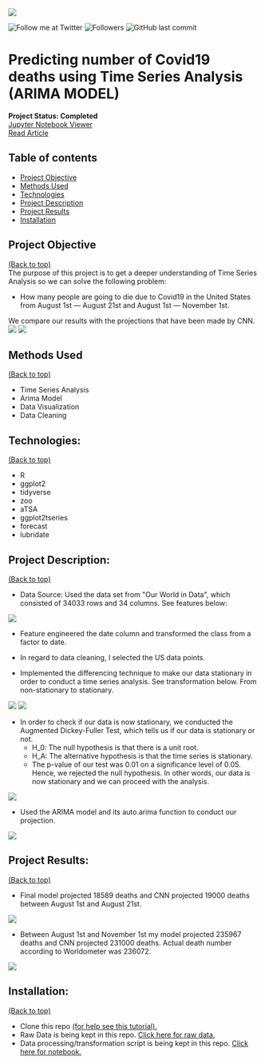 <img src="images/coronavirus-covid.png">

<!-- Add buttons here -->
![Follow me at Twitter](https://img.shields.io/twitter/follow/NMashinchi?style=social)
![Followers](https://img.shields.io/github/followers/navido89?style=social)
![GitHub last commit](https://img.shields.io/github/last-commit/navido89/Time-Series-Analysis-ARIMA-Model-Covid19-Predictions)

# Predicting number of Covid19 deaths using Time Series Analysis (ARIMA MODEL) 
**Project Status: Completed**
<br>
<a href="https://nbviewer.jupyter.org/github/navido89/Time-Series-Analysis-ARIMA-Model-Covid19-Predictions/blob/master/Predicting%20number%20of%20Covid19%20deaths%20using%20Time%20Series%20Analysis%20%28ARIMA%20MODEL%29%C2%B6.ipynb" target="_blank">Jupyter Notebook Viewer</a>
<br>
<a href="https://towardsdatascience.com/predicting-number-of-covid19-deaths-using-time-series-analysis-arima-model-4ad92c48b3ae" target="_blank">Read Article</a>

## Table of contents
- [Project Objective](#project-objective)
- [Methods Used](#methods-used)
- [Technologies](#technologies)
- [Project Description](#project-description)
- [Project Results](#project-results)
- [Installation](#installation)

## Project Objective
[(Back to top)](#table-of-contents)
<br>
The purpose of this project is to get a deeper understanding of Time Series Analysis so we can solve the following problem: 
+ How many people are going to die due to Covid19 in the United States from August 1st — August 21st and August 1st — November 1st.

We compare our results with the projections that have been made by CNN.
<br>
<img src="images/CNN_Projection1.jpg">
<img src="images/CNN_Projection2.png">

## Methods Used
[(Back to top)](#table-of-contents)
+ Time Series Analysis 
+ Arima Model
+ Data Visualization
+ Data Cleaning 

## Technologies:
[(Back to top)](#table-of-contents)
+ R
+ ggplot2
+ tidyverse
+ zoo
+ aTSA
+ ggplot2tseries
+ forecast
+ lubridate

## Project Description:
[(Back to top)](#table-of-contents)
+ Data Source: Used the data set from "Our World in Data", which consisted of 34033 rows and 34 columns. See features below: 
<img src="images/Variables.png">

+ Feature engineered the date column and transformed the class from a factor to date. 
+ In regard to data cleaning, I selected the US data points. 

+ Implemented the differencing technique to make our data stationary in order to conduct a time series analysis. See transformation below. From non-stationary to stationary.
<img src="images/Non-Stationary.png">
<img src="images/Stationary.png">

+ In order to check if our data is now stationary, we conducted the Augmented Dickey-Fuller Test, which tells us if our data is stationary or not.
  + H_0: The null hypothesis is that there is a unit root.
  + H_A: The alternative hypothesis is that the time series is stationary.
  + The p-value of our test was 0.01 on a significance level of 0.05. Hence, we rejected the null hypothesis. In other words, our data is now stationary and we can   proceed with the analysis.
<img src="images/Aug-Dickey-F-Test.png">

+ Used the ARIMA model and its auto.arima function to conduct our projection.
<img src="images/Arima-Model.png">

## Project Results:
[(Back to top)](#table-of-contents)
+ Final model projected 18589 deaths and CNN projected 19000 deaths between August 1st and August 21st.
<img src="images/Screen_Shot1.png">

+ Between August 1st and November 1st my model projected 235967 deaths and CNN projected 231000 deaths. Actual death number according to Worldometer was 236072.
<img src="images/Screen_Shot2.png">

## Installation:
[(Back to top)](#table-of-contents)
+ Clone this repo <a href="https://docs.github.com/en/free-pro-team@latest/github/creating-cloning-and-archiving-repositories/cloning-a-repository" target="_blank">(for help see this tutorial).</a>
+ Raw Data is being kept in this repo. <a href="https://github.com/navido89/Time-Series-Analysis-ARIMA-Model-Covid19-Predictions/blob/master/owid-covid-data.csv" target="_blank">Click here for raw data.</a>
+ Data processing/transformation script is being kept in this repo. <a href="https://github.com/navido89/Time-Series-Analysis-ARIMA-Model-Covid19-Predictions/blob/master/Predicting%20number%20of%20Covid19%20deaths%20using%20Time%20Series%20Analysis%20(ARIMA%20MODEL)%C2%B6.ipynb" target="_blank">Click here for notebook.</a>


